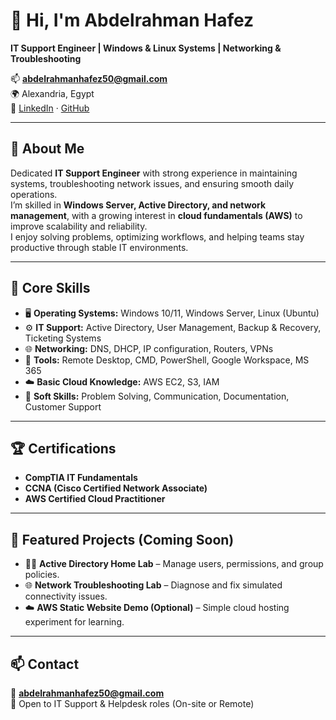 # 👋 Hi, I'm Abdelrahman Hafez  
**IT Support Engineer | Windows & Linux Systems | Networking & Troubleshooting**

📫 **abdelrahmanhafez50@gmail.com**  
🌍 Alexandria, Egypt  
🔗 [LinkedIn](https://www.linkedin.com/in/hafez-cloud) · [GitHub](https://github.com/hafez-cloud)

---

## 🧩 About Me
Dedicated **IT Support Engineer** with strong experience in maintaining systems, troubleshooting network issues, and ensuring smooth daily operations.  
I’m skilled in **Windows Server, Active Directory, and network management**, with a growing interest in **cloud fundamentals (AWS)** to improve scalability and reliability.  
I enjoy solving problems, optimizing workflows, and helping teams stay productive through stable IT environments.

---

## 🧠 Core Skills
- 🖥️ **Operating Systems:** Windows 10/11, Windows Server, Linux (Ubuntu)
- ⚙️ **IT Support:** Active Directory, User Management, Backup & Recovery, Ticketing Systems
- 🌐 **Networking:** DNS, DHCP, IP configuration, Routers, VPNs
- 🧰 **Tools:** Remote Desktop, CMD, PowerShell, Google Workspace, MS 365
- ☁️ **Basic Cloud Knowledge:** AWS EC2, S3, IAM
- 💬 **Soft Skills:** Problem Solving, Communication, Documentation, Customer Support

---

## 🏆 Certifications
- **CompTIA IT Fundamentals**
- **CCNA (Cisco Certified Network Associate)**
- **AWS Certified Cloud Practitioner**

---

## 📂 Featured Projects (Coming Soon)
- 🧑‍💻 **Active Directory Home Lab** – Manage users, permissions, and group policies.  
- 🌐 **Network Troubleshooting Lab** – Diagnose and fix simulated connectivity issues.  
- ☁️ **AWS Static Website Demo (Optional)** – Simple cloud hosting experiment for learning.

---

## 📫 Contact
📧 **abdelrahmanhafez50@gmail.com**  
💼 Open to IT Support & Helpdesk roles (On-site or Remote)
